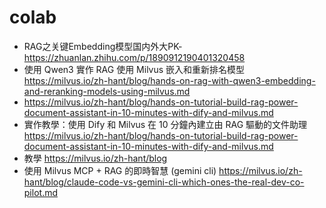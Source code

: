 # colab
- RAG之关键Embedding模型国内外大PK- https://zhuanlan.zhihu.com/p/1890912190401320458
- 使用 Qwen3 實作 RAG 使用 Milvus 嵌入和重新排名模型 https://milvus.io/zh-hant/blog/hands-on-rag-with-qwen3-embedding-and-reranking-models-using-milvus.md
- https://milvus.io/zh-hant/blog/hands-on-tutorial-build-rag-power-document-assistant-in-10-minutes-with-dify-and-milvus.md
- 實作教學：使用 Dify 和 Milvus 在 10 分鐘內建立由 RAG 驅動的文件助理 https://milvus.io/zh-hant/blog/hands-on-tutorial-build-rag-power-document-assistant-in-10-minutes-with-dify-and-milvus.md
- 教學 https://milvus.io/zh-hant/blog
- 使用 Milvus MCP + RAG 的即時智慧 (gemini cli) https://milvus.io/zh-hant/blog/claude-code-vs-gemini-cli-which-ones-the-real-dev-co-pilot.md
